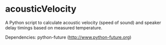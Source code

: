 # acousticVelocity
A Python script to calculate acoustic velocity (speed of sound) and speaker delay timings based on measured temperature.

Dependencies: 
python-future (http://www.python-future.org)
